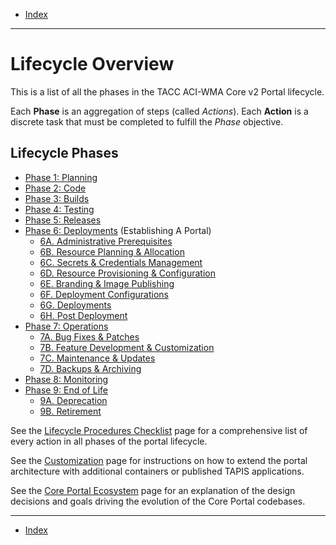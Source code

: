 - [Index](../../index.md)

---

# Lifecycle Overview

This is a list of all the phases in the TACC ACI-WMA Core v2 Portal lifecycle.

Each **Phase** is an aggregation of steps (called _Actions_). Each **Action** is a discrete task that must be completed to fulfill the _Phase_ objective.

## Lifecycle Phases

- [Phase 1: Planning](phase_01)
- [Phase 2: Code](phase_02)
- [Phase 3: Builds](phase_03)
- [Phase 4: Testing](phase_04)
- [Phase 5: Releases](phase_05)
- [Phase 6: Deployments](phase_06) (Establishing A Portal)
    - [6A. Administrative Prerequisites](phase_06#6a)
    - [6B. Resource Planning & Allocation](phase_06#6b)
    - [6C. Secrets & Credentials Management](phase_06#6c)
    - [6D. Resource Provisioning & Configuration](phase_06#6d)
    - [6E. Branding & Image Publishing](phase_06#6e)
    - [6F. Deployment Configurations](phase_06#6f)
    - [6G. Deployments](phase_06#6g)
    - [6H. Post Deployment](phase_06#6h)
- [Phase 7: Operations](phase_07)
    - [7A. Bug Fixes & Patches](phase_07#7a)
    - [7B. Feature Development & Customization](phase_07#7b)
    - [7C. Maintenance & Updates](phase_07#7c)
    - [7D. Backups & Archiving](phase_07#7d)
- [Phase 8: Monitoring](phase_08)
- [Phase 9: End of Life](phase_09)
    - [9A. Deprecation](phase_09#9a)
    - [9B. Retirement](phase_09#9b)

See the [Lifecycle Procedures Checklist](checklist.md) page for a comprehensive list of every action in all phases of the portal lifecycle.

See the [Customization](customization.md) page for instructions on how to extend the portal architecture with additional containers or published TAPIS applications.

See the [Core Portal Ecosystem](ecosystem.md) page for an explanation of the design decisions and goals driving the evolution of the Core Portal codebases.

---

- [Index](../../index.md)
